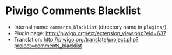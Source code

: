 # Piwigo Comments Blacklist

* Internal name: `comments_blacklist` (directory name in `plugins/`)
* Plugin page: http://piwigo.org/ext/extension_view.php?eid=637
* Translation: http://piwigo.org/translate/project.php?project=comments_blacklist